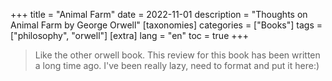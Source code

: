 +++
title = "Animal Farm"
date = 2022-11-01
description = "Thoughts on Animal Farm by George Orwell"
[taxonomies]
categories = ["Books"]
tags = ["philosophy", "orwell"]
[extra]
lang = "en"
toc = true
+++

> Like the other orwell book. This review for this book has been written a long time ago. I've been really lazy, need to format and put it here:)

